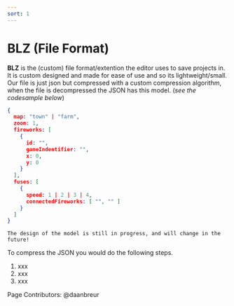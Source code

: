 ```yaml
---
sort: 1
---
```


# BLZ (File Format)

**BLZ** is the (custom) file format/extention the editor uses to save projects in. It is custom designed and made for ease of use and so its lightweight/small.
Our file is just json but compressed with a custom compression algorithm, when the file is decompressed the JSON has this model. (*see the codesample below*)

```json
{
  map: "town" | "farm",
  zoom: 1,
  fireworks: [
    {
      id: "",
      gameIndentifier: "",
      x: 0,
      y: 0
    }
  ],
  fuses: [
    {
      speed: 1 | 2 | 3 | 4,
      connectedFireworks: [ "", "" ]
    }
  ]
}
```

```note
The design of the model is still in progress, and will change in the future!
```

To compress the JSON you would do the following steps.

1. xxx
2. xxx
3. xxx


Page Contributors: @daanbreur
